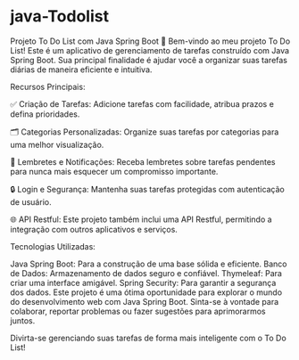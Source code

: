 # java-Todolist
Projeto To Do List com Java Spring Boot
📝 Bem-vindo ao meu projeto To Do List! Este é um aplicativo de gerenciamento de tarefas construído com Java Spring Boot. Sua principal finalidade é ajudar você a organizar suas tarefas diárias de maneira eficiente e intuitiva.

Recursos Principais:

✅ Criação de Tarefas: Adicione tarefas com facilidade, atribua prazos e defina prioridades.

🗂️ Categorias Personalizadas: Organize suas tarefas por categorias para uma melhor visualização.

🔔 Lembretes e Notificações: Receba lembretes sobre tarefas pendentes para nunca mais esquecer um compromisso importante.

🔒 Login e Segurança: Mantenha suas tarefas protegidas com autenticação de usuário.

🌐 API Restful: Este projeto também inclui uma API Restful, permitindo a integração com outros aplicativos e serviços.

Tecnologias Utilizadas:

Java Spring Boot: Para a construção de uma base sólida e eficiente.
Banco de Dados: Armazenamento de dados seguro e confiável.
Thymeleaf: Para criar uma interface amigável.
Spring Security: Para garantir a segurança dos dados.
Este projeto é uma ótima oportunidade para explorar o mundo do desenvolvimento web com Java Spring Boot. Sinta-se à vontade para colaborar, reportar problemas ou fazer sugestões para aprimorarmos juntos.

Divirta-se gerenciando suas tarefas de forma mais inteligente com o To Do List!
